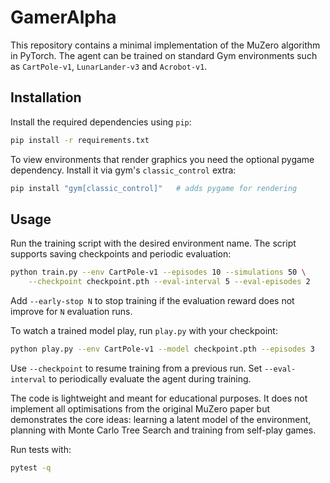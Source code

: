 # GamerAlpha

This repository contains a minimal implementation of the MuZero algorithm in PyTorch. The agent can be trained on standard Gym environments such as `CartPole-v1`, `LunarLander-v3` and `Acrobot-v1`.

## Installation

Install the required dependencies using `pip`:

```bash
pip install -r requirements.txt
```

To view environments that render graphics you need the optional pygame
dependency. Install it via gym's `classic_control` extra:

```bash
pip install "gym[classic_control]"   # adds pygame for rendering
```

## Usage

Run the training script with the desired environment name. The script supports
saving checkpoints and periodic evaluation:

```bash
python train.py --env CartPole-v1 --episodes 10 --simulations 50 \
    --checkpoint checkpoint.pth --eval-interval 5 --eval-episodes 2
```

Add `--early-stop N` to stop training if the evaluation reward does not improve
for `N` evaluation runs.

To watch a trained model play, run `play.py` with your checkpoint:

```bash
python play.py --env CartPole-v1 --model checkpoint.pth --episodes 3
```

Use `--checkpoint` to resume training from a previous run. Set `--eval-interval`
to periodically evaluate the agent during training.

The code is lightweight and meant for educational purposes. It does not implement all optimisations from the original MuZero paper but demonstrates the core ideas: learning a latent model of the environment, planning with Monte Carlo Tree Search and training from self-play games.

Run tests with:

```bash
pytest -q
```
